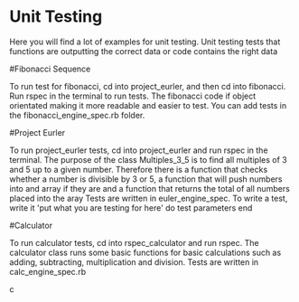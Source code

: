 # Unit Testing

Here you will find a lot of examples for unit testing. Unit testing tests that functions are outputting the correct data or code contains the right data

#Fibonacci Sequence

To run test for fibonacci, cd into project_eurler, and then cd into fibonacci. Run rspec in the terminal to run tests.
The fibonacci code if object orientated making it more readable and easier to test.
You can add tests in the fibonacci_engine_spec.rb folder.


#Project Eurler

To run project_eurler tests, cd into project_eurler and run rspec in the terminal.
The purpose of the class Multiples_3_5 is to find all multiples of 3 and 5 up to a given number. Therefore there is a function that checks whether a number is divisible by 3 or 5, a function that will push numbers into and array if they are and a function that returns the total of all numbers placed into the aray
Tests are written in euler_engine_spec.
To write a test, write
  it 'put what you are testing for here' do
    test parameters
  end

#Calculator

To run calculator tests, cd into rspec_calculator and run rspec.
The calculator class runs some basic functions for basic calculations such as adding, subtracting, multiplication and division.
Tests are written in calc_engine_spec.rb











































c
